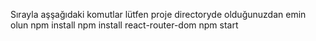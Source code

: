 Sırayla aşşağıdaki komutlar lütfen proje directoryde olduğunuzdan emin olun
npm install
npm install react-router-dom
npm start
